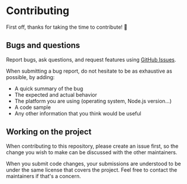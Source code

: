 # Contributing

First off, thanks for taking the time to contribute! :tada:

## Bugs and questions

Report bugs, ask questions, and request features using [GitHub Issues](https://github.com/johansatge/httpdir/issues).

When submitting a bug report, do not hesitate to be as exhaustive as possible, by adding:

* A quick summary of the bug
* The expected and actual behavior
* The platform you are using (operating system, Node.js version...)
* A code sample
* Any other information that you think would be useful

## Working on the project

When contributing to this repository, please create an issue first, so the change you wish to make can be discussed with the other maintainers.

When you submit code changes, your submissions are understood to be under the same license that covers the project. Feel free to contact the maintainers if that's a concern.

